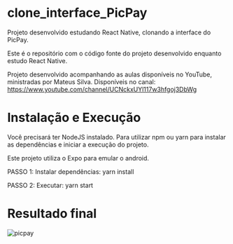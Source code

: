# clone_interface_PicPay
Projeto desenvolvido estudando React Native, clonando a interface do PicPay.

Este é o repositório com o código fonte do projeto desenvolvido enquanto estudo React Native. 

Projeto desenvolvido acompanhando as aulas disponíveis no YouTube, ministradas por Mateus Silva. Disponíveis no canal: https://www.youtube.com/channel/UCNckxUYl117w3hfgoj3DbWg

# Instalação e Execução 

Você precisará ter NodeJS instalado. Para utilizar npm ou yarn para instalar as dependências e iniciar a execução do projeto. 

Este projeto utiliza o Expo para emular o android.

PASSO 1: Instalar dependências: yarn install

PASSO 2: Executar: yarn start

# Resultado final

![picpay](https://user-images.githubusercontent.com/65543630/93837730-b100d000-fc5d-11ea-971f-81e37e3e9014.PNG)
